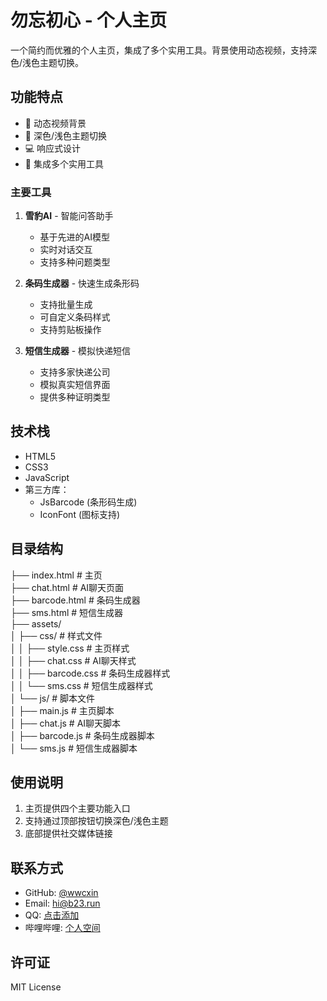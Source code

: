 # 勿忘初心 - 个人主页

一个简约而优雅的个人主页，集成了多个实用工具。背景使用动态视频，支持深色/浅色主题切换。

## 功能特点

- 🌈 动态视频背景
- 🌙 深色/浅色主题切换
- 💻 响应式设计
- 🔧 集成多个实用工具

### 主要工具

1. **雪豹AI** - 智能问答助手
   - 基于先进的AI模型
   - 实时对话交互
   - 支持多种问题类型

2. **条码生成器** - 快速生成条形码
   - 支持批量生成
   - 可自定义条码样式
   - 支持剪贴板操作

3. **短信生成器** - 模拟快递短信
   - 支持多家快递公司
   - 模拟真实短信界面
   - 提供多种证明类型

## 技术栈

- HTML5
- CSS3
- JavaScript
- 第三方库：
  - JsBarcode (条形码生成)
  - IconFont (图标支持)

## 目录结构 

├── index.html # 主页<br>
├── chat.html # AI聊天页面<br>
├── barcode.html # 条码生成器<br>
├── sms.html # 短信生成器<br>
├── assets/<br>
│ ├── css/ # 样式文件<br>
│ │ ├── style.css # 主页样式<br>
│ │ ├── chat.css # AI聊天样式<br>
│ │ ├── barcode.css # 条码生成器样式<br>
│ │ └── sms.css # 短信生成器样式<br>
│ └── js/ # 脚本文件<br>
│ ├── main.js # 主页脚本<br>
│ ├── chat.js # AI聊天脚本<br>
│ ├── barcode.js # 条码生成器脚本<br>
│ └── sms.js # 短信生成器脚本<br>

## 使用说明

1. 主页提供四个主要功能入口
2. 支持通过顶部按钮切换深色/浅色主题
3. 底部提供社交媒体链接

## 联系方式

- GitHub: [@wwcxin](https://github.com/wwcxin)
- Email: hi@b23.run
- QQ: [点击添加](https://qm.qq.com/q/UZcoAr5e4a)
- 哔哩哔哩: [个人空间](https://space.bilibili.com/193373978)

## 许可证

MIT License